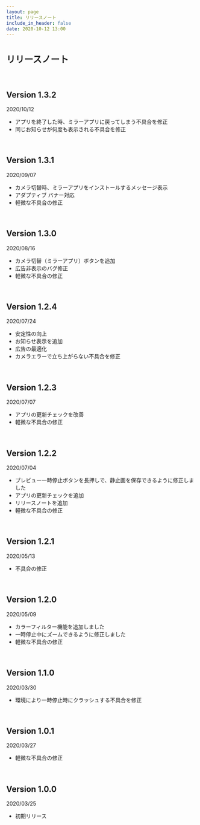 ```yaml
---
layout: page
title: リリースノート
include_in_header: false
date: 2020-10-12 13:00
---
```


# `リリースノート`
<br>

## **Version 1.3.2**
2020/10/12
- アプリを終了した時、ミラーアプリに戻ってしまう不具合を修正
- 同じお知らせが何度も表示される不具合を修正

<br>

## **Version 1.3.1**
2020/09/07
- カメラ切替時、ミラーアプリをインストールするメッセージ表示
- アダプティブ バナー対応
- 軽微な不具合の修正

<br>

## **Version 1.3.0**
2020/08/16
- カメラ切替（ミラーアプリ）ボタンを追加
- 広告非表示のバグ修正
- 軽微な不具合の修正

<br>

## **Version 1.2.4**
2020/07/24
- 安定性の向上
- お知らせ表示を追加
- 広告の最適化
- カメラエラーで立ち上がらない不具合を修正

<br>

## **Version 1.2.3**
2020/07/07
- アプリの更新チェックを改善
- 軽微な不具合の修正

<br>

## **Version 1.2.2**
2020/07/04
- プレビュー一時停止ボタンを長押しで、静止画を保存できるように修正しました
- アプリの更新チェックを追加
- リリースノートを追加
- 軽微な不具合の修正

<br>

## **Version 1.2.1**
2020/05/13
- 不具合の修正

<br>

## **Version 1.2.0**
2020/05/09
- カラーフィルター機能を追加しました
- 一時停止中にズームできるように修正しました
- 軽微な不具合の修正

<br>

## **Version 1.1.0**
2020/03/30
- 環境により一時停止時にクラッシュする不具合を修正

<br>

## **Version 1.0.1**
2020/03/27
- 軽微な不具合の修正

<br>

## **Version 1.0.0**
2020/03/25
- 初期リリース

<br>